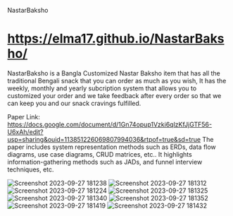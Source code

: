 NastarBaksho
# https://elma17.github.io/NastarBaksho/
NastarBaksho is a Bangla Customized Nastar Baksho item that has all the traditional Bengali snack that you can order as much as you wish, It has the weekly, monthly and yearly subcription system that allows you to customized your order and we take feedback after every order so that we can keep you and our snack cravings fulfilled. 

Paper Link: https://docs.google.com/document/d/1Gn74opup1Vzki6qlzKfJjGTF56-U6xAh/edit?usp=sharing&ouid=113851226069807994036&rtpof=true&sd=true
The paper includes system representation methods such as ERDs, data flow diagrams, use case diagrams, CRUD matrices, etc.. It highlights information-gathering methods such as JADs, and funnel interview techniques, etc.

![Screenshot 2023-09-27 181238](https://github.com/Elma17/NastarBaksho/assets/114817868/36248972-2756-40e3-bded-5304af8ae9c0)
![Screenshot 2023-09-27 181312](https://github.com/Elma17/NastarBaksho/assets/114817868/bd2b6320-235e-407d-94f0-b3f083760e15)
![Screenshot 2023-09-27 181224](https://github.com/Elma17/NastarBaksho/assets/114817868/acaf84a1-bead-4043-b949-b3af879ecd09)
![Screenshot 2023-09-27 181325](https://github.com/Elma17/NastarBaksho/assets/114817868/252d9668-e79d-44da-8c97-07ba25d7f78b)
![Screenshot 2023-09-27 181340](https://github.com/Elma17/NastarBaksho/assets/114817868/9bb63bff-29ca-4f27-8f08-c969f3e5b898)
![Screenshot 2023-09-27 181352](https://github.com/Elma17/NastarBaksho/assets/114817868/35bfca53-59cf-441c-a867-95d005d794e7)
![Screenshot 2023-09-27 181419](https://github.com/Elma17/NastarBaksho/assets/114817868/866a9d8b-2d26-4819-8e7d-5239bd17319b)
![Screenshot 2023-09-27 181432](https://github.com/Elma17/NastarBaksho/assets/114817868/ea109d77-ea1d-4c14-9ba0-c8f52aa3678a)
